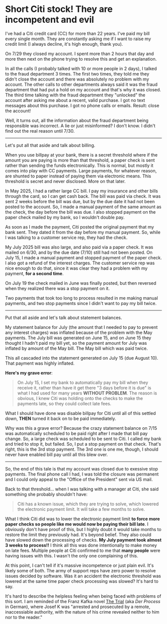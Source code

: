 # Short Citi stock!  They are incompetent and evil

I've had a Citi credit card (CC) for more than 22 years.  I've
paid my bill every single month.  They are constantly asking me if I
want to raise my credit limit (I always decline, it's high enough,
thank you).

On 7/29 they closed my account.  I spent more than 2 hours that day
and more then next on the phone trying to resolve this and get an
explanation.

In all the calls (I probably talked with 10 or more people in 2 days),
I talked to the fraud department 3 times.  The first two times, they
told me they didn't close the account and there was absolutely no
problem with my account.  The other calls to other departments always
said it was the fraud department that had put a hold on my account and
that's why it was closed.  The third time talking with the fraud
department they "unlocked" the account after asking me about a recent,
valid purchase.  I got no text messages about this purchase.  I got no
phone calls or emails.  Result: close the account!

Well, it turns out, all the information about the fraud department
being responsible was incorrect.  A lie or just misinformed?  I don't
know.  I didn't find out the real reason until 7/30.

-------------------------------------------------------------------------------

Let's put all that aside and talk about billing.

When you use billpay at your bank, there is a secret threshold where
if the amount you are paying is more than that threshold, a paper
check is sent rather than sending the funds electronically.  This is
normal, but mostly it comes into play with CC payments.  Large
payments, for whatever reason, are shunted to paper instead of paying
them via electronic means.  This threshold is secret and never
disclosed.  More on that later.

In May 2025, I had a rather large CC bill.  I pay my insurance and
other bills through the card, so I can get cash back.  The bill was
paid via check.  It was sent 2 weeks before the bill was due, but by
the due date it had not been posted to the account.  So, I made a
manual payment of the same amount as the check, the day before the
bill was due.  I also stopped payment on the paper check mailed by my
bank, so I wouldn't double pay.

As soon as I made the payment, Citi posted the original payment
that my bank sent.  They dated it from the day before my manual
payment.  So, while I was talking to a customer service rep, they had
the check.

My July 2025 bill was also large, and also paid via a paper check.  It
was mailed on 6/30, and by the due date (7/10) still had not been
posted. On July 15, I made a manual payment and stopped payment of the
paper check.  I also got a refund of the interest charges.  The
customer service rep was nice enough to do that, since it was clear
they had a problem with my payment, **for a second time**.

On July 19 the check mailed in June was finally posted, but then
reversed when they realized there was a stop payment on it.

Two payments that took too long to process resulted in me making
manual payments, and two stop payments since I didn't want to pay my
bill twice.

-------------------------------------------------------------------------------

Put that all aside and let's talk about statement balances.

My statement balance for July (the amount that I needed to pay to
prevent any interest charges) was inflated because of the problem with
the May payments.  The July bill was generated on June 15, and on June
15 they thought I hadn't paid my bill yet, so the payment amount for
July was inflated by amount of the May bill.  The May bill which was
paid twice.

This all cascaded into the statement generated on July 15 (due
August 10).  That payment was highly inflated.

**Here's my grave error**:

> On July 15, I set my bank to automatically pay my bill when they
> receive it, rather than have it get there "3 days before it is due"
> is what I had used for many years **WITHOUT PROBLEM**.  The reason
> is obvious, I knew Citi was holding onto the checks to make the
> payments late, so they could collect late fees.

What I should have done was disable billpay for Citi until all of this
settled down, **THEN** turned it back on to be paid immediately.

Why was this a grave error?  Because the crazy statement balance on
7/15 was automatically scheduled to be paid right after I made that
bill pay change.  So, a large check was scheduled to be sent to Citi.
I called my bank and tried to stop it, but failed.  So, I put a stop
payment on that check.  That's right, this is the 3rd stop payment.
The 3rd one is one me, though, I should never have enabled bill pay
until all this blew over.

-------------------------------------------------------------------------------

So, the end of this tale is that my account was closed due to exessive
stop payments.  The final phone call I had, I was told the closure was
permanent and I could only appeal to the "Office of the President"
sent via US mail.

Back to that threshold... when I was talking with a manager at
Citi, she said something she probably shouldn't have:

> Citi has a known issue, which they are trying to solve, which
> lowered the electronic payment limit.  It will take a few months to
> solve.

What I think Citi did was to lower the electronic payment limit **to
force more paper checks so people like me would now be paying their
bill late**.  I obviously don't have proof of this, but I highly doubt
it would take months to restore the limit they previously had.  It's
beyond belief.  They also could have slowed down the processing of
checks.  **My July payment took almost 3 weeks to process!!**  I think
all this was done intentionally to make money on late fees.  Multiple
people at Citi confirmed to me that **many people** were having issues
with this.  I wasn't the only one complaining of this.

At this point, I can't tell if it's massive incompetence or just plain
evil.  It's likely some of both.  The army of support reps have zero
power to resolve issues decided by software.  Was it an accident the
electronic threshold was lowered at the same time paper check
processing was slowed?  It's hard to say.

It's hard to describe the helpless feeling when being faced with
problems of this sort.  I am reminded of the
Franz Kafka novel [The Trial](https://en.wikipedia.org/wiki/The_Trial)
(aka _Der Process_ in German), where Josef K was "arrested and
prosecuted by a remote, inaccessiable authority, with the nature of
his crime revealed neither to him nor to the reader."
